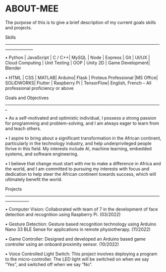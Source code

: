 # ABOUT-MEE
The purpose of this is to give a brief description of my current goals skills and projects.


Skills ____________________________________________________________________________________________

• Python | JavaScript | C / C++| MySQL | Node | Express | Git | UI/UX | Cloud Computing | Unit Testing | OOP | Unity 2D | Game Development| Blender

• HTML | CSS | MATLAB| Arduino| Flask | Proteus Professional |MS Office| SOLIDWORKS| Flutter | Raspberry Pi | TensorFlow| English, French – All professional proficiency or above

Goals and Objectives _______________________________________________________________________________

• As a self-motivated and optimistic individual, I possess a strong passion for programming and problem-solving, and I am always eager to learn from and teach others.

• I aspire to bring about a significant transformation in the African continent, particularly in the technology industry, and help underprivileged people thrive in this field. My interests include AI, machine learning, embedded systems, and software engineering.

• I believe that change must start with me to make a difference in Africa and the world, and I am committed to pursuing my interests with focus and dedication to help steer the African continent towards success, which will ultimately benefit the world.

Projects __________________________________________________________________________________________

• Computer Vision: Collaborated with team of 7 in the development of face detection and recognition using Raspberry Pi. (03/2022)

• Gesture Detection: Gesture based recognition technology using Arduino Nano 33 BLE Sense for applications in remote physiotherapy. (11/2022)

• Game Controller: Designed and developed an Arduino based game controller using an onboard proximity sensor. (10/2022)

• Voice Controlled Light Switch: This project involves deploying a program to the micro-controller. The LED light will be switched on when we say “Yes”, and switched off when we say “No”.
